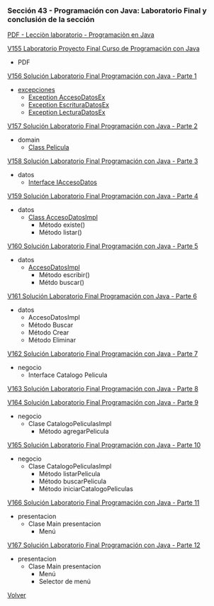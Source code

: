 ### Sección 43 - Programación con Java: Laboratorio Final y conclusión de la sección

[PDF - Lecciòn laboratorio - Programaciòn en Java](Apuntes/CPJ-A-Leccion-LaboratorioFinal.pdf)

[V155 Laboratorio Proyecto Final Curso de Programación con Java](Apuntes/CPJ-A-Leccion-LaboratorioFinal.pdf)
* PDF

[V156 Solución Laboratorio Final Programación con Java - Parte 1](V156_Solucion_Laboratorio_Final_Parte_1/src/mx/com/gm/peliculas/excepciones)
* [excepciones](V156_Solucion_Laboratorio_Final_Parte_1/src/mx/com/gm/peliculas/excepciones)
    * [Exception AccesoDatosEx](V156_Solucion_Laboratorio_Final_Parte_1/src/mx/com/gm/peliculas/excepciones/AccesoDatosEx.java)
    * [Exception EscrituraDatosEx](V156_Solucion_Laboratorio_Final_Parte_1/src/mx/com/gm/peliculas/excepciones/EscrituraDatosEx.java)
    * [Exception LecturaDatosEx](V156_Solucion_Laboratorio_Final_Parte_1/src/mx/com/gm/peliculas/excepciones/LecturaDatosEx.java)

[V157 Solución Laboratorio Final Programación con Java - Parte 2](V157_Solucion_Laboratorio_Final_Parte_2/src/mx/com/gm/peliculas)
* domain
    * [Class Pelicula](V157_Solucion_Laboratorio_Final_Parte_2/src/mx/com/gm/peliculas/domain/Pelicula.java)

[V158 Solución Laboratorio Final Programación con Java - Parte 3](V158_Solucion_Laboratorio_Final_Parte_3/src/mx/com/gm/peliculas)
* datos
    * [Interface IAccesoDatos](V158_Solucion_Laboratorio_Final_Parte_3/src/mx/com/gm/peliculas/datos/IAccesoDatos.java)

[V159 Solución Laboratorio Final Programación con Java - Parte 4](V159_Solucion_Laboratorio_Final_Parte_4/src/mx/com/gm/peliculas)
* datos
    * [Class AccesoDatosImpl](V159_Solucion_Laboratorio_Final_Parte_4/src/mx/com/gm/peliculas/datos/AccesoDatosImpl.java)
        - Método existe()
        - Método listar()

[V160 Solución Laboratorio Final Programación con Java - Parte 5](V160_Solucion_Laboratorio_Final_Parte_5/src/mx/com/gm/peliculas)
* datos
    * [AccesoDatosImpl](V160_Solucion_Laboratorio_Final_Parte_5/src/mx/com/gm/peliculas/datos/AccesoDatosImpl.java)
        - Método escribir()
        - Métdo buscar()

[V161 Solución Laboratorio Final Programación con Java - Parte 6]()
* datos
    * AccesoDatosImpl
    * Método Buscar
    * Método Crear
    * Método Eliminar

[V162 Solución Laboratorio Final Programación con Java - Parte 7]()
* negocio
    * Interface Catalogo Pelicula
    

[V163 Solución Laboratorio Final Programación con Java - Parte 8]()


[V164 Solución Laboratorio Final Programación con Java - Parte 9]()
* negocio
    * Clase CatalogoPeliculasImpl
        * Método agregarPelicula

[V165 Solución Laboratorio Final Programación con Java - Parte 10]()
* negocio
    * Clase CatalogoPeliculasImpl
        * Método listarPelicula
        * Método buscarPelicula
        * Método iniciarCatalogoPeliculas

[V166 Solución Laboratorio Final Programación con Java - Parte 11]()
* presentacion
    * Clase Main presentacion
        * Menú

[V167 Solución Laboratorio Final Programación con Java - Parte 12]()
* presentacion
    * Clase Main presentacion
        * Menú
        * Selector de menú

[Volver](../)